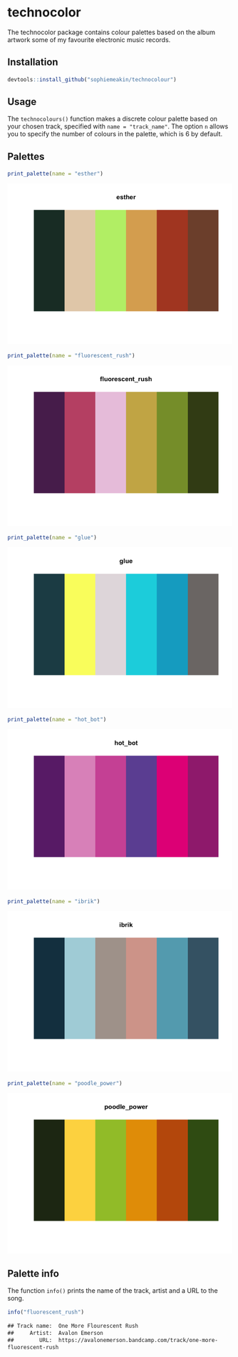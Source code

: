 # technocolor

The technocolor package contains colour palettes based on the album
artwork some of my favourite electronic music records.

## Installation

``` r
devtools::install_github("sophiemeakin/technocolour")
```

## Usage

The `technocolours()` function makes a discrete colour palette based on
your chosen track, specified with `name = "track_name"`. The option `n`
allows you to specify the number of colours in the palette, which is 6
by default.

## Palettes

``` r
print_palette(name = "esther")
```

![](README_files/figure-markdown_github/unnamed-chunk-2-1.png)

``` r
print_palette(name = "fluorescent_rush")
```

![](README_files/figure-markdown_github/unnamed-chunk-2-2.png)

``` r
print_palette(name = "glue")
```

![](README_files/figure-markdown_github/unnamed-chunk-2-3.png)

``` r
print_palette(name = "hot_bot")
```

![](README_files/figure-markdown_github/unnamed-chunk-2-4.png)

``` r
print_palette(name = "ibrik")
```

![](README_files/figure-markdown_github/unnamed-chunk-2-5.png)

``` r
print_palette(name = "poodle_power")
```

![](README_files/figure-markdown_github/unnamed-chunk-2-6.png)

## Palette info

The function `info()` prints the name of the track, artist and a URL to
the song.

``` r
info("fluorescent_rush")
```

    ## Track name:  One More Flourescent Rush 
    ##     Artist:  Avalon Emerson 
    ##        URL:  https://avalonemerson.bandcamp.com/track/one-more-fluorescent-rush
